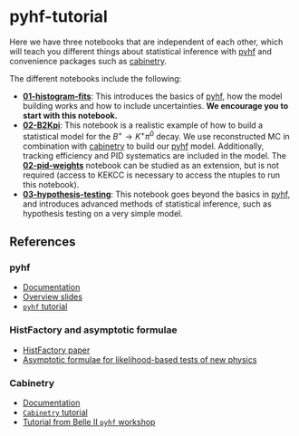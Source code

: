 # pyhf-tutorial

Here we have three notebooks that are independent of each other, which will teach you different things about statistical inference with [pyhf](https://pyhf.readthedocs.io/en/v0.7.2/#) and convenience packages such as [cabinetry](https://cabinetry.readthedocs.io/en/latest/index.html).

The different notebooks include the following:
* [**01-histogram-fits**](01-histogram-fits.ipynb): This introduces the basics of [pyhf](https://pyhf.readthedocs.io/en/v0.7.2/#), how the model building works and how to include uncertainties. **We encourage you to start with this notebook.**
* [**02-B2Kpi**](02-B2Kpi.ipynb): This notebook is a realistic example of how to build a statistical model for the $B^+ \to K^+ \pi^0$ decay. We use reconstructed MC in combination with [cabinetry](https://cabinetry.readthedocs.io/en/latest/index.html) to build our [pyhf](https://pyhf.readthedocs.io/en/v0.7.2/#) model. Additionally, tracking efficiency and PID systematics are included in the model. The [**02-pid-weights**](02-pid-weights.ipynb) notebook can be studied as an extension, but is not required (access to KEKCC is necessary to access the ntuples to run this notebook).
* [**03-hypothesis-testing**](03-hypothesis-testing.ipynb): This notebook goes beyond the basics in [pyhf](https://pyhf.readthedocs.io/en/v0.7.2/#), and introduces advanced methods of statistical inference, such as hypothesis testing on a very simple model.

## References
### pyhf
* [Documentation](https://pyhf.readthedocs.io/en/v0.7.2/#)
* [Overview slides](https://indico.belle2.org/event/8470/contributions/55827/attachments/21257/31463/pyhf.pdf)
* [`pyhf` tutorial](https://pyhf.github.io/pyhf-tutorial/introduction.html)
### HistFactory and asymptotic formulae
* [HistFactory paper](https://cds.cern.ch/record/1456844/files/CERN-OPEN-2012-016.pdf)
* [Asymptotic formulae for likelihood-based tests of new physics](https://arxiv.org/pdf/1007.1727.pdf)

### Cabinetry
* [Documentation](https://cabinetry.readthedocs.io/en/latest/index.html)
* [`Cabinetry` tutorial](https://github.com/cabinetry/cabinetry-tutorials/blob/master/example.ipynb)
* [Tutorial from Belle II `pyhf` workshop](https://github.com/alexander-held/Belle-II-cabinetry/blob/main/talk.ipynb)